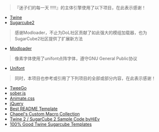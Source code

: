 > 『迷子们的每一天 !!!!!』的主体引擎使用了以下项目，在此表示感谢！

- [Twine](https://twinery.org/)
- [Sugarcube2](https://github.com/tmedwards/sugarcube-2)

> 感谢Modloader，不止为DoL社区贡献了如此强大的模组加载器，也为SugarCube2社区提供了扩展新方法

- [Modloader](https://github.com/Lyoko-Jeremie/sugarcube-2-ModLoader)

> 像素字体使用了unifont点阵字体，遵守GNU General Public协议
- [Unifont](https://unifoundry.com/unifont/index.html)

> 同时，本项目也参考或引用了下列项目的全部或部分内容，在此表示感谢！

- [TweeGo](https://github.com/tmedwards/tweego)
- [sober.js](https://soberjs.com/)
- [Animate.css](https://daneden.github.io/animate.css)
- [jQuery](https://jquery.com/)
- [Best README Template](https://github.com/shaojintian/Best_README_template)
- [Chapel's Custom Macro Collection](https://github.com/ChapelR/custom-macros-for-sugarcube-2)
- [Twine 2 / SugarCube 2 Sample Code byHiEv](https://hiev-heavy-ind.com/Sample_Code/Sample_Code.html)
- [100% Good Twine Sugarcube Templates](https://manonamora.itch.io/twine-sugarcube-templates)